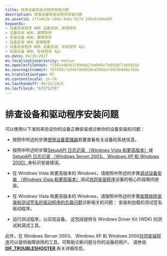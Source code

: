 ```yaml
---
title: 排查设备和驱动程序安装问题
description: 排查设备和驱动程序安装问题
ms.assetid: 1ffad62b-140d-4a0a-9174-245e0344e605
keywords:
- 设备安装程序 WDK 设备安装，故障排除
- 设备安装 WDK，故障排除
- 安装设备 WDK，故障排除
- 设备安装 WDK 疑难解答
- 设备安装程序 WDK 设备安装，安装程序 Api
- 安装设备 WDK，安装程序 Api
ms.date: 04/20/2017
ms.localizationpriority: medium
ms.openlocfilehash: ff801448db37d9ddb27ed0dbc7b6d38f7a684254
ms.sourcegitcommit: fb7d95c7a5d47860918cd3602efdd33b69dcf2da
ms.translationtype: MT
ms.contentlocale: zh-CN
ms.lasthandoff: 06/25/2019
ms.locfileid: "67371279"
---
```

# <a name="troubleshooting-device-and-driver-installations"></a>排查设备和驱动程序安装问题





可以使用以下准则来验证你的设备正确安装或诊断你的设备安装的问题：

-   按照中所述的步骤[使用设备管理器](using-device-manager.md)若要查看有关设备的系统信息。

-   按照中所述的步骤[SetupAPI 日志记录 （Windows Vista 和更高版本）](setupapi-logging--windows-vista-and-later-.md)或[SetupAPI 日志记录 （Windows Server 2003、 Windows XP 和 Windows 2000）](setupapi-logging--windows-server-2003--windows-xp--and-windows-2000-.md)来标识安装错误。

-   在 Windows Vista 和更高版本的 Windows，请按照中所述的步骤[调试设备安装 （Windows Vista 和更高版本）](debugging-device-installations--windows-vista-and-later-.md)调试[共同安装程序](writing-a-co-installer.md)设备的核心阶段期间安装。

-   在 Windows Vista 和更高版本的 Windows，请按照中所述的步骤[故障排除安装和测试签名的驱动程序的负载问题](troubleshooting-install-and-load-problems-with-signed-driver-packages.md)诊断相关的问题： 安装和加载的测试签名驱动程序。

-   运行测试程序，以实现设备。 这包括提供与 Windows Driver Kit (WDK) 的测试和调试工具。

此外，在 Windows Server 2003、 Windows XP 和 Windows 2000[共同安装程序](writing-a-co-installer.md)可以提供故障排除的工具，可帮助诊断问题与你的设备的用户。 请参阅[ **DIF_TROUBLESHOOTER** ](https://docs.microsoft.com/windows-hardware/drivers/install/dif-troubleshooter)有关详细信息。

 

 






